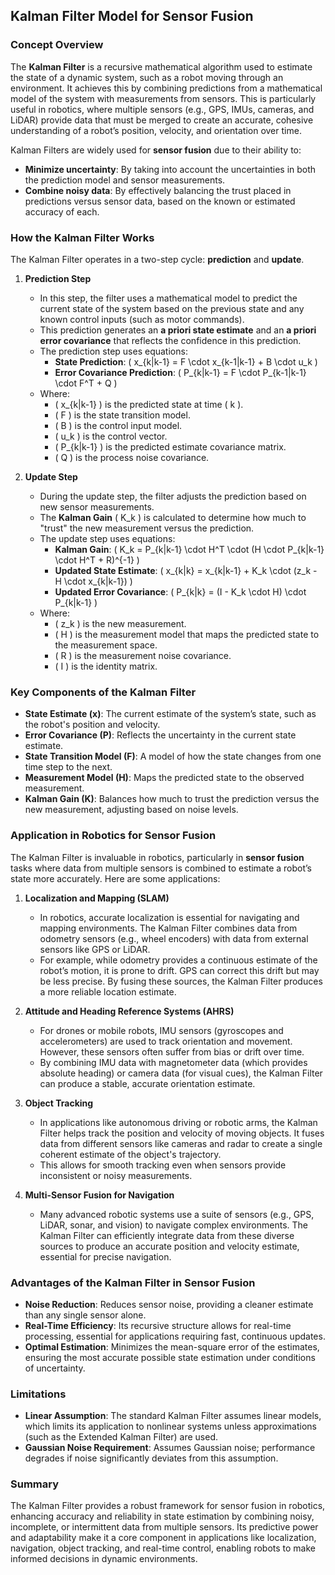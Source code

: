 ## Kalman Filter Model for Sensor Fusion

### Concept Overview
The **Kalman Filter** is a recursive mathematical algorithm used to estimate the state of a dynamic system, such as a robot moving through an environment. It achieves this by combining predictions from a mathematical model of the system with measurements from sensors. This is particularly useful in robotics, where multiple sensors (e.g., GPS, IMUs, cameras, and LiDAR) provide data that must be merged to create an accurate, cohesive understanding of a robot’s position, velocity, and orientation over time.

Kalman Filters are widely used for **sensor fusion** due to their ability to:
- **Minimize uncertainty**: By taking into account the uncertainties in both the prediction model and sensor measurements.
- **Combine noisy data**: By effectively balancing the trust placed in predictions versus sensor data, based on the known or estimated accuracy of each.

### How the Kalman Filter Works

The Kalman Filter operates in a two-step cycle: **prediction** and **update**.

1. **Prediction Step**
   - In this step, the filter uses a mathematical model to predict the current state of the system based on the previous state and any known control inputs (such as motor commands).
   - This prediction generates an **a priori state estimate** and an **a priori error covariance** that reflects the confidence in this prediction.
   - The prediction step uses equations:
     - **State Prediction**: \( x_{k|k-1} = F \cdot x_{k-1|k-1} + B \cdot u_k \)
     - **Error Covariance Prediction**: \( P_{k|k-1} = F \cdot P_{k-1|k-1} \cdot F^T + Q \)
   - Where:
     - \( x_{k|k-1} \) is the predicted state at time \( k \).
     - \( F \) is the state transition model.
     - \( B \) is the control input model.
     - \( u_k \) is the control vector.
     - \( P_{k|k-1} \) is the predicted estimate covariance matrix.
     - \( Q \) is the process noise covariance.

2. **Update Step**
   - During the update step, the filter adjusts the prediction based on new sensor measurements.
   - The **Kalman Gain** \( K_k \) is calculated to determine how much to "trust" the new measurement versus the prediction.
   - The update step uses equations:
     - **Kalman Gain**: \( K_k = P_{k|k-1} \cdot H^T \cdot (H \cdot P_{k|k-1} \cdot H^T + R)^{-1} \)
     - **Updated State Estimate**: \( x_{k|k} = x_{k|k-1} + K_k \cdot (z_k - H \cdot x_{k|k-1}) \)
     - **Updated Error Covariance**: \( P_{k|k} = (I - K_k \cdot H) \cdot P_{k|k-1} \)
   - Where:
     - \( z_k \) is the new measurement.
     - \( H \) is the measurement model that maps the predicted state to the measurement space.
     - \( R \) is the measurement noise covariance.
     - \( I \) is the identity matrix.

### Key Components of the Kalman Filter
- **State Estimate (x)**: The current estimate of the system’s state, such as the robot's position and velocity.
- **Error Covariance (P)**: Reflects the uncertainty in the current state estimate.
- **State Transition Model (F)**: A model of how the state changes from one time step to the next.
- **Measurement Model (H)**: Maps the predicted state to the observed measurement.
- **Kalman Gain (K)**: Balances how much to trust the prediction versus the new measurement, adjusting based on noise levels.
  
### Application in Robotics for Sensor Fusion

The Kalman Filter is invaluable in robotics, particularly in **sensor fusion** tasks where data from multiple sensors is combined to estimate a robot’s state more accurately. Here are some applications:

1. **Localization and Mapping (SLAM)**
   - In robotics, accurate localization is essential for navigating and mapping environments. The Kalman Filter combines data from odometry sensors (e.g., wheel encoders) with data from external sensors like GPS or LiDAR.
   - For example, while odometry provides a continuous estimate of the robot’s motion, it is prone to drift. GPS can correct this drift but may be less precise. By fusing these sources, the Kalman Filter produces a more reliable location estimate.

2. **Attitude and Heading Reference Systems (AHRS)**
   - For drones or mobile robots, IMU sensors (gyroscopes and accelerometers) are used to track orientation and movement. However, these sensors often suffer from bias or drift over time.
   - By combining IMU data with magnetometer data (which provides absolute heading) or camera data (for visual cues), the Kalman Filter can produce a stable, accurate orientation estimate.

3. **Object Tracking**
   - In applications like autonomous driving or robotic arms, the Kalman Filter helps track the position and velocity of moving objects. It fuses data from different sensors like cameras and radar to create a single coherent estimate of the object's trajectory.
   - This allows for smooth tracking even when sensors provide inconsistent or noisy measurements.

4. **Multi-Sensor Fusion for Navigation**
   - Many advanced robotic systems use a suite of sensors (e.g., GPS, LiDAR, sonar, and vision) to navigate complex environments. The Kalman Filter can efficiently integrate data from these diverse sources to produce an accurate position and velocity estimate, essential for precise navigation.

### Advantages of the Kalman Filter in Sensor Fusion
- **Noise Reduction**: Reduces sensor noise, providing a cleaner estimate than any single sensor alone.
- **Real-Time Efficiency**: Its recursive structure allows for real-time processing, essential for applications requiring fast, continuous updates.
- **Optimal Estimation**: Minimizes the mean-square error of the estimates, ensuring the most accurate possible state estimation under conditions of uncertainty.

### Limitations
- **Linear Assumption**: The standard Kalman Filter assumes linear models, which limits its application to nonlinear systems unless approximations (such as the Extended Kalman Filter) are used.
- **Gaussian Noise Requirement**: Assumes Gaussian noise; performance degrades if noise significantly deviates from this assumption.

### Summary
The Kalman Filter provides a robust framework for sensor fusion in robotics, enhancing accuracy and reliability in state estimation by combining noisy, incomplete, or intermittent data from multiple sensors. Its predictive power and adaptability make it a core component in applications like localization, navigation, object tracking, and real-time control, enabling robots to make informed decisions in dynamic environments.
